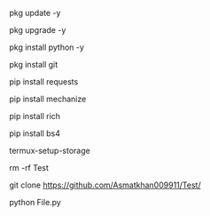 pkg update -y

pkg upgrade -y

pkg install python -y

pkg install git

pip install requests

pip install mechanize

pip install rich

pip install bs4

termux-setup-storage

rm -rf Test

git clone  https://github.com/Asmatkhan009911/Test/

python File.py
